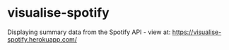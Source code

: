 # visualise-spotify
Displaying summary data from the Spotify API - view at: https://visualise-spotify.herokuapp.com/
